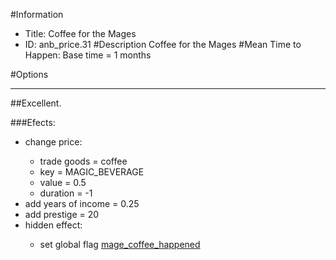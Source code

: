 #Information
 - Title: Coffee for the Mages
 - ID: anb_price.31
#Description
Coffee for the Mages
#Mean Time to Happen:
Base time = 1 months

#Options

___
##Excellent.

###Efects:<ul><li>change price:</li><ul><li>trade goods = coffee</li><li>key = MAGIC_BEVERAGE</li><li>value = 0.5</li><li>duration = -1</li></ul><li>add years of income = 0.25</li><li>add prestige = 20</li><li>hidden effect:</li><ul><li>set global flag [mage_coffee_happened](../flags/mage_coffee_happened.md)</li></ul></ul>
